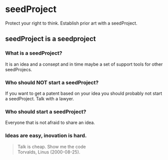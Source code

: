 seedProject
===========

Protect your right to think. Establish prior art with a seedProject.

seedProject is a seedproject
---------------------------------------

### What is a seedProject?
It is an idea and a consept and in time maybe a set of support tools for other seedProjecs.

### Who should NOT start a seedProject?
If you want to get a patent based on your idea you should probably not start a seedProject. Talk with a lawyer.

### Who should start a seedProject?
Everyone that is not afraid to share an idea.

### Ideas are easy, inovation is hard.
> Talk is cheap. Show me the code  
Torvalds, Linus (2000-08-25).


